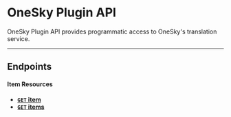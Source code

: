 # OneSky Plugin API

OneSky Plugin API provides programmatic access to OneSky's translation service.

***

## Endpoints

#### Item Resources

- **[<code>GET</code> item](/onesky/api-documentation-plugin/blob/master/endpoints/item/GET_item.md)**
- **[<code>GET</code> items](/onesky/api-documentation-plugin/blob/master/endpoints/item/GET_items.md)**
